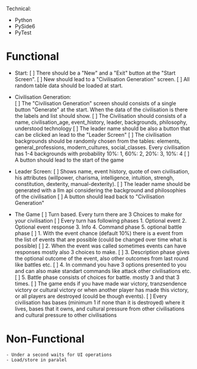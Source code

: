 Technical:
- Python
- PySide6
- PyTest

# Functional
- Start:
    [ ] There should be a "New" and a "Exit" button at the "Start Screen".
    [ ] New should lead to a "Civilisation Generation" screen.
    [ ] All random table data should be loaded at start.

- Civilisation Generation:    
    [ ] The "Civilisation Generation" screen should consists of a single button "Generate" at the start. When the data of the civilisation is there the labels and list should show.
    [ ] The Civilisation should consists of a name, civilisation_age, event_history, leader, backgrounds, philosophy, understood technology
    [ ] The leader name should be also a button that can be clicked an lead to the "Leader Screen"
    [ ] The civilisation backgrounds should be randomly chosen from the tables: elements, general_professions, modern_cultures, social_classes.
    Every civilisation has 1-4 backgrounds with probability 10%: 1, 60%: 2, 20%: 3, 10%: 4
    [ ] A button should lead to the start of the game

- Leader Screen:
    [ ] Shows name, event history, quote of own civilisation, his attributes (willpower, charisma, intelligence, intuition, strengh, constitution, dexterity, manual-dexterity).
    [ ] The leader name should be generated with a llm api considering the background and philosophies of the civilisation
    [ ] A button should lead back to "Civilisation Generation"

- The Game
    [ ] Turn based. Every turn there are 3 Choices to make for your civilisation
    [ ] Every turn has following phases 1. Optional event 2. Optional event response 3. Info 4. Command phase 5. optional battle phase
    [ ] 1. With the event chance (default 10%) there is a event from the list of events that are possible (could be changed over time what is possible)
    [ ] 2. When the event was called sometimes events can have responses mostly also 3 choices to make.
    [ ] 3. Description phase gives the optional outcome of the event, also other outcomes from last round like battles etc. 
    [ ] 4. In command you have 3 options presented to you and can also make standart commands like attack other civilisations etc.
    [ ] 5. Battle phase consists of choices for battle. mostly 3 and that 3 times.
    [ ] The game ends if you have made war victory, tranzsendence victory or cultural victory or when another player has made this victory, or all players are destroyed (could be though events).
    [ ] Every civilisation has bases (minimum 1 if none than it is destroyed) where it lives, bases that it owns, and cultural pressure from other civilisations and cultural pressure to other civilisations
    

# Non-Functional
    - Under a second waits for UI operations 
    - Load/store in paralel